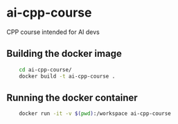# ai-cpp-course
CPP course intended for AI devs

## Building the docker image
```bash
    cd ai-cpp-course/
    docker build -t ai-cpp-course .
```

## Running the docker container
```bash
    docker run -it -v $(pwd):/workspace ai-cpp-course
```